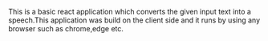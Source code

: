 This is a basic react application which converts the given input text into a speech.This application was build on the client side and it runs by using any browser such as chrome,edge etc. 
